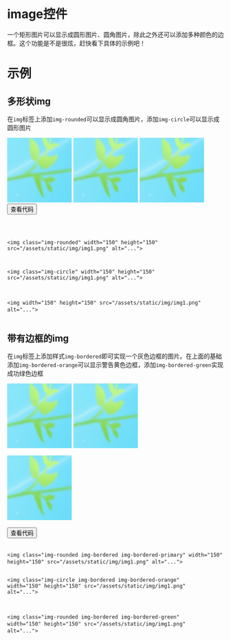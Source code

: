 # image控件

一个矩形图片可以显示成圆形图片、圆角图片，除此之外还可以添加多种颜色的边框。这个功能是不是很炫，赶快看下具体的示例吧！

# 示例




## 多形状img

在`img`标签上添加`img-rounded`可以显示成圆角图片，添加`img-circle`可以显示成圆形图片
<div class="example-content">
<img class="img-rounded" width="150" height="150" src="/assets/static/img/img1.png" alt="...">

<img class="img-circle" width="150" height="150" src="/assets/static/img/img1.png" alt="...">

<img width="150" height="150" src="/assets/static/img/img1.png" alt="...">
</div>



<div class="ex-code-par"><button  class="u-button u-button-block u-button-accent margin-top-15 codeOptBtn" ><i class="uf uf-arrow-down"></i>查看代码</button><div class="examples-code"><pre><code>

&lt;img class="img-rounded" width="150" height="150" src="/assets/static/img/img1.png" alt="...">

&lt;img class="img-circle" width="150" height="150" src="/assets/static/img/img1.png" alt="...">

&lt;img width="150" height="150" src="/assets/static/img/img1.png" alt="...">
</code></pre>
</div>



</div>

## 带有边框的img

在`img`标签上添加样式`img-bordered`即可实现一个灰色边框的图片。在上面的基础添加`img-bordered-orange`可以显示警告黄色边框，添加`img-bordered-green`实现成功绿色边框
<div class="example-content"><img class="img-rounded img-bordered img-bordered-primary" width="150" height="150" src="/assets/static/img/img1.png" alt="...">

<img class="img-circle img-bordered img-bordered-orange" width="150" height="150" src="/assets/static/img/img1.png" alt="...">

<img class="img-rounded img-bordered img-bordered-green" width="150" height="150" src="/assets/static/img/img1.png" alt="..."></div>



<div class="ex-code-par"><button  class="u-button u-button-block u-button-accent margin-top-15 codeOptBtn" ><i class="uf uf-arrow-down"></i>查看代码</button><div class="examples-code"><pre><code>
&lt;img class="img-rounded img-bordered img-bordered-primary" width="150" height="150" src="/assets/static/img/img1.png" alt="...">

&lt;img class="img-circle img-bordered img-bordered-orange" width="150" height="150" src="/assets/static/img/img1.png" alt="...">

&lt;img class="img-rounded img-bordered img-bordered-green" width="150" height="150" src="/assets/static/img/img1.png" alt="..."></code></pre>
</div>



</div>